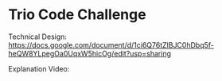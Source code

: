 # Trio Code Challenge

Technical Design:
https://docs.google.com/document/d/1ci6Q76tZlBJC0hDbq5f-heQW8YLpegOa0UqxW5hicOg/edit?usp=sharing

Explanation Video:
